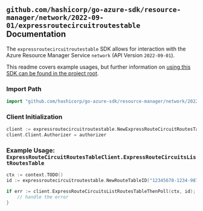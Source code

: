 
## `github.com/hashicorp/go-azure-sdk/resource-manager/network/2022-09-01/expressroutecircuitroutestable` Documentation

The `expressroutecircuitroutestable` SDK allows for interaction with the Azure Resource Manager Service `network` (API Version `2022-09-01`).

This readme covers example usages, but further information on [using this SDK can be found in the project root](https://github.com/hashicorp/go-azure-sdk/tree/main/docs).

### Import Path

```go
import "github.com/hashicorp/go-azure-sdk/resource-manager/network/2022-09-01/expressroutecircuitroutestable"
```


### Client Initialization

```go
client := expressroutecircuitroutestable.NewExpressRouteCircuitRoutesTableClientWithBaseURI("https://management.azure.com")
client.Client.Authorizer = authorizer
```


### Example Usage: `ExpressRouteCircuitRoutesTableClient.ExpressRouteCircuitsListRoutesTable`

```go
ctx := context.TODO()
id := expressroutecircuitroutestable.NewRouteTableID("12345678-1234-9876-4563-123456789012", "example-resource-group", "routeTableValue")

if err := client.ExpressRouteCircuitsListRoutesTableThenPoll(ctx, id); err != nil {
	// handle the error
}
```
